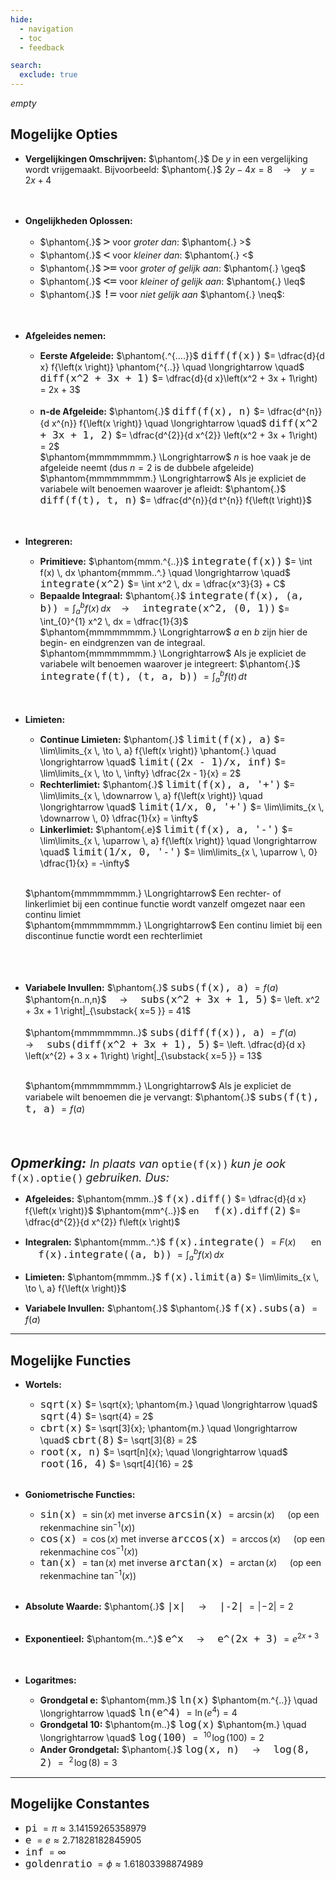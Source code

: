```yaml
---
hide:
  - navigation
  - toc
  - feedback

search:
  exclude: true
---
```


*empty*

## Mogelijke Opties
- **Vergelijkingen Omschrijven:** $\phantom{.}$ De $y$ in een vergelijking wordt vrijgemaakt. Bijvoorbeeld: $\phantom{.}$ $2y - 4x = 8 \quad \longrightarrow \quad y = 2x + 4$<br><br><br>

- **Ongelijkheden Oplossen:** 
    + $\phantom{.}$ <span style="font-size: 21px;">`>`</span> voor *groter dan*: $\phantom{.} >$
    + $\phantom{.}$ <span style="font-size: 21px;">`<`</span> voor *kleiner dan*: $\phantom{.} <$
    + $\phantom{.}$ <span style="font-size: 21px;">`>=`</span> voor *groter of gelijk aan*: $\phantom{.} \geq$
    + $\phantom{.}$ <span style="font-size: 21px;">`<=`</span> voor *kleiner of gelijk aan*: $\phantom{.} \leq$
    + $\phantom{.}$ <span style="font-size: 21px;">`!=`</span> voor *niet gelijk aan* $\phantom{.} \neq$: <br><br><br>

- **Afgeleides nemen:** 
    + **Eerste Afgeleide:** $\phantom{.^{....}}$ <span style="font-size: 19px;">`diff(f(x))`</span> $= \dfrac{d}{d x} f{\left(x \right)} \phantom{^{..}} \quad \longrightarrow \quad$ <span style="font-size: 19px;">`diff(x^2 + 3x + 1)`</span> $= \dfrac{d}{d x}\left(x^2 + 3x + 1\right) = 2x + 3$ <br><br>
    + **n-de Afgeleide:** $\phantom{.}$ <span style="font-size: 19px;">`diff(f(x), n)`</span> $= \dfrac{d^{n}}{d x^{n}} f{\left(x \right)} \quad \longrightarrow \quad$ <span style="font-size: 19px;">`diff(x^2 + 3x + 1, 2)`</span> $= \dfrac{d^{2}}{d x^{2}} \left(x^2 + 3x + 1\right) = 2$ <br> $\phantom{mmmmmmmm.} \Longrightarrow$ $n$ is hoe vaak je de afgeleide neemt (dus $n=2$ is de dubbele afgeleide)<br> $\phantom{mmmmmmmm.} \Longrightarrow$ Als je expliciet de variabele wilt benoemen waarover je afleidt: $\phantom{.}$ <span style="font-size: 19px;">`diff(f(t), t, n)`</span> $= \dfrac{d^{n}}{d t^{n}} f{\left(t \right)}$ <br><br><br>

- **Integreren:** 
    + **Primitieve:** $\phantom{mmm.^{..}}$  <span style="font-size: 19px;">`integrate(f(x))`</span> $= \int f(x) \, dx \phantom{mmmm..^.} \quad \longrightarrow \quad$ <span style="font-size: 19px;">`integrate(x^2)`</span> $= \int x^2 \, dx = \dfrac{x^3}{3} + C$ 
    + **Bepaalde Integraal:** $\phantom{.}$ <span style="font-size: 19px;">`integrate(f(x), (a, b))`</span> $= \int_{a}^{b} f(x) \, dx \quad \longrightarrow \quad$ <span style="font-size: 19px;">`integrate(x^2, (0, 1))`</span> $= \int_{0}^{1} x^2 \, dx = \dfrac{1}{3}$ <br> $\phantom{mmmmmmmm.} \Longrightarrow$ $a$ en $b$ zijn hier de begin- en eindgrenzen van de integraal. <br> $\phantom{mmmmmmmm.} \Longrightarrow$ Als je expliciet de variabele wilt benoemen waarover je integreert: $\phantom{.}$ <span style="font-size: 19px;">`integrate(f(t), (t, a, b))`</span> $= \int_{a}^{b} f(t) \, dt$<br><br><br>

- **Limieten:** 
    + **Continue Limieten:** $\phantom{.}$ <span style="font-size: 19px;">`limit(f(x), a)`</span> $= \lim\limits_{x \, \to \, a} f{\left(x \right)} \phantom{.} \quad \longrightarrow \quad$ <span style="font-size: 19px;">`limit((2x - 1)/x, inf)`</span> $= \lim\limits_{x \, \to \, \infty} \dfrac{2x - 1}{x} = 2$ <br>
    + **Rechterlimiet:** $\phantom{.}$ <span style="font-size: 19px;">`limit(f(x), a, '+')`</span> $= \lim\limits_{x \, \downarrow \, a} f{\left(x \right)} \quad \longrightarrow \quad$ <span style="font-size: 19px;">`limit(1/x, 0, '+')`</span> $= \lim\limits_{x \, \downarrow \, 0} \dfrac{1}{x} = \infty$ <br>
    + **Linkerlimiet:** $\phantom{.e}$ <span style="font-size: 19px;">`limit(f(x), a, '-')`</span> $= \lim\limits_{x \, \uparrow \, a} f{\left(x \right)} \quad \longrightarrow \quad$ <span style="font-size: 19px;">`limit(1/x, 0, '-')`</span> $= \lim\limits_{x \, \uparrow \, 0} \dfrac{1}{x} = -\infty$ <br><br> 
    
    $\phantom{mmmmmmmm.} \Longrightarrow$ Een rechter- of linkerlimiet bij een continue functie wordt vanzelf omgezet naar een continu limiet <br>
    $\phantom{mmmmmmmm.} \Longrightarrow$ Een continu limiet bij een discontinue functie wordt een rechterlimiet <br><br><br><br>

- **Variabele Invullen:** $\phantom{.}$ <span style="font-size: 19px;">`subs(f(x), a)`</span> $= f(a)$ $\phantom{n..n,n}$ $\quad \longrightarrow \quad$ <span style="font-size: 19px;">`subs(x^2 + 3x + 1, 5)`</span> $= \left. x^2 + 3x + 1 \right|_{\substack{ x=5 }} = 41$ <br><br> $\phantom{mmmmmmmn..}$ <span style="font-size: 19px;">`subs(diff(f(x)), a)`</span> $= f'(a)$ $\quad \longrightarrow \quad$ <span style="font-size: 19px;">`subs(diff(x^2 + 3x + 1), 5)`</span> $= \left. \dfrac{d}{d x} \left(x^{2} + 3 x + 1\right) \right|_{\substack{ x=5 }} = 13$ <br><br>

    $\phantom{mmmmmmmm.} \Longrightarrow$ Als je expliciet de variabele wilt benoemen die je vervangt: $\phantom{.}$ <span style="font-size: 19px;">`subs(f(t), t, a)`</span> $= f(a)$<br><br><br><br>

*<span style="font-size: 21px;"><strong>Opmerking:</strong> </span> <span style="font-size: 18px;">In plaats van </span>* <span style="font-size: 19px;">`optie(f(x))`</span> *<span style="font-size: 18px;">kun je ook</span>* <span style="font-size: 19px;">`f(x).optie()`</span> *<span style="font-size: 18px;">gebruiken. Dus:</span>*

- **Afgeleides:** $\phantom{mmm..}$ <span style="font-size: 19px;">`f(x).diff()`</span> $= \dfrac{d}{d x} f{\left(x \right)}$ $\phantom{mm^{..}}$ en $\quad$ <span style="font-size: 19px;">`f(x).diff(2)`</span> $= \dfrac{d^{2}}{d x^{2}} f\left(x \right)$

- **Integralen:** $\phantom{mmm..^.}$ <span style="font-size: 19px;">`f(x).integrate()`</span> $= F(x)$ $\quad$ en $\quad$ <span style="font-size: 19px;">`f(x).integrate((a, b))`</span> $= \int_{a}^{b} f(x) \, dx$

- **Limieten:** $\phantom{mmmm..}$ <span style="font-size: 19px;">`f(x).limit(a)`</span> $= \lim\limits_{x \, \to \, a} f{\left(x \right)}$

- **Variabele Invullen:** $\phantom{.}$ $\phantom{.}$ <span style="font-size: 19px;">`f(x).subs(a)`</span> $= f(a)$

****

## Mogelijke Functies

- **Wortels:**
    + <span style="font-size: 19px;">`sqrt(x)`</span> $= \sqrt{x}; \phantom{m.} \quad \longrightarrow \quad$ <span style="font-size: 19px;">`sqrt(4)`</span> $= \sqrt{4} = 2$
    + <span style="font-size: 19px;">`cbrt(x)`</span> $= \sqrt[3]{x}; \phantom{m.} \quad \longrightarrow \quad$ <span style="font-size: 19px;">`cbrt(8)`</span> $= \sqrt[3]{8} = 2$
    + <span style="font-size: 19px;">`root(x, n)`</span> $= \sqrt[n]{x}; \quad \longrightarrow \quad$ <span style="font-size: 19px;">`root(16, 4)`</span> $= \sqrt[4]{16} = 2$ <br><br>

- **Goniometrische Functies:**
    + <span style="font-size: 19px;">`sin(x)`</span> $= \sin(x)$ met inverse <span style="font-size: 19px;">`arcsin(x)`</span> $= \arcsin(x) \quad$ (op een rekenmachine $\sin^{-1}(x)$)
    + <span style="font-size: 19px;">`cos(x)`</span> $= \cos(x)$ met inverse <span style="font-size: 19px;">`arccos(x)`</span> $= \arccos(x) \quad$ (op een rekenmachine $\cos^{-1}(x)$)
    + <span style="font-size: 19px;">`tan(x)`</span> $= \tan(x)$ met inverse <span style="font-size: 19px;">`arctan(x)`</span> $= \arctan(x) \quad$ (op een rekenmachine $\tan^{-1}(x)$) <br><br>

- **Absolute Waarde:** $\phantom{.}$ <span style="font-size: 19px;">`|x|`</span> $\quad \longrightarrow \quad$ <span style="font-size: 19px;">`|-2|`</span> $= |\! - \! 2| = 2$ $\quad$ <br><br>

- **Exponentieel:** $\phantom{m..^.}$ <span style="font-size: 19px;">`e^x`</span> $\quad \longrightarrow \quad$ <span style="font-size: 19px;">`e^(2x + 3)`</span> $= e^{2x + 3}$  $\quad$ <br><br>

- **Logaritmes:** 
    + **Grondgetal e:** $\phantom{mm.}$ <span style="font-size: 19px;">`ln(x)`</span> $\phantom{m.^{..}} \quad \longrightarrow \quad$ <span style="font-size: 19px;">`ln(e^4)`</span> $= \ln(e^4) = 4$
    + **Grondgetal 10:** $\phantom{m..}$ <span style="font-size: 19px;">`log(x)`</span> $\phantom{m.} \quad \longrightarrow \quad$ <span style="font-size: 19px;">`log(100)`</span> $= \ ^{10} \! \log(100) = 2$
    + **Ander Grondgetal:** $\phantom{.}$ <span style="font-size: 19px;">`log(x, n)`</span> $\quad \longrightarrow \quad$ <span style="font-size: 19px;">`log(8, 2)`</span> $= \ ^{2} \! \log(8) = 3$

****

## Mogelijke Constantes
- <span style="font-size: 19px;">`pi`</span> $= \pi \approx 3.14159265358979$
- <span style="font-size: 19px;">`e`</span> $= e \approx 2.71828182845905$
- <span style="font-size: 19px;">`inf`</span> $= \infty$
- <span style="font-size: 19px;">`goldenratio`</span> $= \phi \approx 1.61803398874989$
